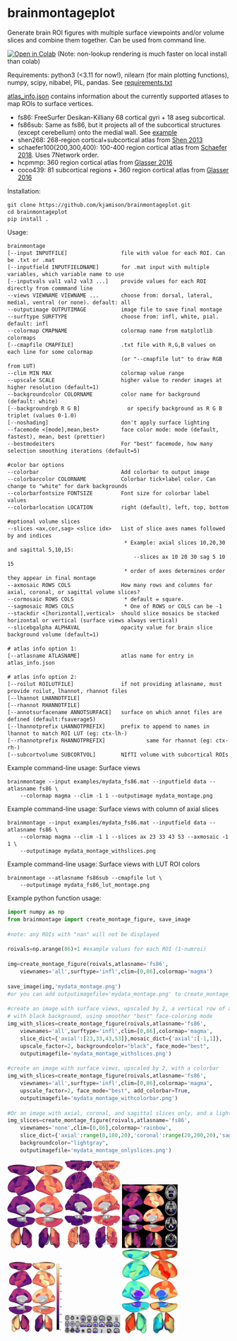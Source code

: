 # brainmontageplot

Generate brain ROI figures with multiple surface viewpoints and/or volume slices and combine them together. Can be used from command line.

[![Open in Colab](https://colab.research.google.com/assets/colab-badge.svg)](https://colab.research.google.com/github/kjamison/brainmontageplot/blob/main/brainmontageplot_example.ipynb) (Note: non-lookup rendering is much faster on local install than colab)

Requirements: python3 (<3.11 for now!), nilearn (for main plotting functions), numpy, scipy, nibabel, PIL, pandas. See [requirements.txt](requirements.txt)

[atlas_info.json](brainmontage/atlases/atlas_info.json) contains information about the currently supported atlases to map ROIs to surface vertices.
* fs86: FreeSurfer Desikan-Killiany 68 cortical gyri + 18 aseg subcortical.
* fs86sub: Same as fs86, but it projects all of the subcortical structures (except cerebellum) onto the medial wall. See [example](examples/mydata_fs86sub_montage.png)
* shen268: 268-region cortical+subcortical atlas from [Shen 2013](https://pubmed.ncbi.nlm.nih.gov/23747961/)
* schaefer100(200,300,400): 100-400 region cortical atlas from [Schaefer 2018](https://pubmed.ncbi.nlm.nih.gov/28981612/). Uses 7Network order.
* hcpmmp: 360 region cortical atlas from [Glasser 2016](https://pubmed.ncbi.nlm.nih.gov/27437579/)
* coco439: 81 subcortical regions + 360 region cortical atlas from [Glasser 2016](https://pubmed.ncbi.nlm.nih.gov/27437579/)

Installation:
```
git clone https://github.com/kjamison/brainmontageplot.git
cd brainmontageplot
pip install .
```


Usage:
```
brainmontage 
[--input INPUTFILE]                 file with value for each ROI. Can be .txt or .mat
[--inputfield INPUTFIELDNAME]       for .mat input with multiple variables, which variable name to use
[--inputvals val1 val2 val3 ...]    provide values for each ROI directly from commmand line
--views VIEWNAME VIEWNAME ...       choose from: dorsal, lateral, medial, ventral (or none). default: all
--outputimage OUTPUTIMAGE           image file to save final montage
--surftype SURFTYPE                 choose from: infl, white, pial. default: infl
--colormap CMAPNAME                 colormap name from matplotlib colormaps
[--cmapfile CMAPFILE]               .txt file with R,G,B values on each line for some colormap 
                                    (or "--cmapfile lut" to draw RGB from LUT)
--clim MIN MAX                      colormap value range
--upscale SCALE                     higher value to render images at higher resolution (default=1)
--backgroundcolor COLORNAME         color name for background (default: white)
[--backgroundrgb R G B]               or specify background as R G B triplet (values 0-1.0)
[--noshading]                       don't apply surface lighting
--facemode <[mode],mean,best>       face color mode: mode (default, fastest), mean, best (prettier)
--bestmodeiters                     For "best" facemode, how many selection smoothing iterations (default=5)

#color bar options
--colorbar                          Add colorbar to output image
--colorbarcolor COLORNAME           Colorbar tick+label color. Can change to "white" for dark backgrounds
--colorbarfontsize FONTSIZE         Font size for colorbar label values
--colorbarlocation LOCATION         right (default), left, top, bottom

#optional volume slices
--slices <ax,cor,sag> <slice idx>   List of slice axes names followed by and indices
                                     * Example: axial slices 10,20,30 and sagittal 5,10,15: 
                                        --slices ax 10 20 30 sag 5 10 15
                                     * order of axes determines order they appear in final montage
--axmosaic ROWS COLS                How many rows and columns for axial, coronal, or sagittal volume slices?
--cormosaic ROWS COLS                * default = square. 
--sagmosaic ROWS COLS                * One of ROWS or COLS can be -1
--stackdir <[horizontal],vertical>  should slice mosaics be stacked horizontal or vertical (surface views always vertical)
--slicebgalpha ALPHAVAL             opacity value for brain slice background volume (default=1)

# atlas info option 1:
[--atlasname ATLASNAME]             atlas name for entry in atlas_info.json

# atlas info option 2:
[--roilut ROILUTFILE]               if not providing atlasname, must provide roilut, lhannot, rhannot files
[--lhannot LHANNOTFILE]
[--rhannot RHANNOTFILE]
[--annotsurfacename ANNOTSURFACE]   surface on which annot files are defined (default:fsaverage5)
[--lhannotprefix LHANNOTPREFIX]     prefix to append to names in lhannot to match ROI LUT (eg: ctx-lh-)
[--rhannotprefix RHANNOTPREFIX]             same for rhannot (eg: ctx-rh-)
[--subcortvolume SUBCORTVOL]        NIfTI volume with subcortical ROIs
```

Example command-line usage: Surface views
```
brainmontage --input examples/mydata_fs86.mat --inputfield data --atlasname fs86 \
    --colormap magma --clim -1 1 --outputimage mydata_montage.png
```

Example command-line usage: Surface views with column of axial slices
```
brainmontage --input examples/mydata_fs86.mat --inputfield data --atlasname fs86 \
    --colormap magma --clim -1 1 --slices ax 23 33 43 53 --axmosaic -1 1 \
    --outputimage mydata_montage_withslices.png 
```

Example command-line usage: Surface views with LUT ROI colors
```
brainmontage --atlasname fs86sub --cmapfile lut \
    --outputimage mydata_fs86_lut_montage.png
```

Example python function usage:
```python
import numpy as np
from brainmontage import create_montage_figure, save_image

#note: any ROIs with "nan" will not be displayed

roivals=np.arange(86)+1 #example values for each ROI (1-numroi)

img=create_montage_figure(roivals,atlasname='fs86',
    viewnames='all',surftype='infl',clim=[0,86],colormap='magma')

save_image(img,'mydata_montage.png')
#or you can add outputimagefile='mydata_montage.png' to create_montage_figure() to save directly

#create an image with surface views, upscaled by 2, a vertical row of axial slices, 
# with black background, using smoother "best" face-coloring mode
img_with_slices=create_montage_figure(roivals,atlasname='fs86',
    viewnames='all',surftype='infl',clim=[0,86],colormap='magma',
    slice_dict={'axial':[23,33,43,53]},mosaic_dict={'axial':[-1,1]},
    upscale_factor=2, backgroundcolor="black", face_mode="best",
    outputimagefile='mydata_montage_withslices.png')

#create an image with surface views, upscaled by 2, with a colorbar
img_with_slices=create_montage_figure(roivals,atlasname='fs86',
    viewnames='all',surftype='infl',clim=[0,86],colormap='magma',
    upscale_factor=2, face_mode="best", add_colorbar=True,
    outputimagefile='mydata_montage_withcolorbar.png')

#Or an image with axial, coronal, and sagittal slices only, and a light gray background
img_slices=create_montage_figure(roivals,atlasname='fs86',
    viewnames='none',clim=[0,86],colormap='rainbow',
    slice_dict={'axial':range(0,180,20),'coronal':range(20,200,20),'sagittal':range(10,180,20)},
    backgroundcolor="lightgray",
    outputimagefile='mydata_montage_onlyslices.png')

```
<img src="examples/mydata_montage.png" width=25%> <img src="examples/mydata_montage_whitesurf.png" width=25%> <img src="examples/mydata_montage_withslices.png" width=25%> <img src="examples/mydata_montage_withcolorbar.png" width=25%> <img src="examples/mydata_montage_onlyslices.png" width=25%> <img src="examples/mydata_fs86sub_montage.png" width=25%> 
